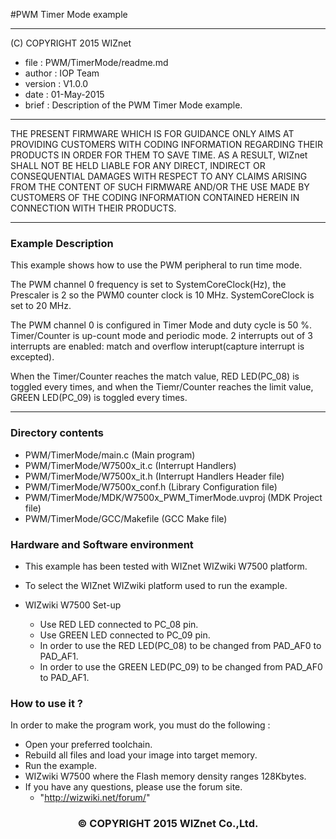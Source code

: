 #PWM Timer Mode example
******************************************************************************
(C) COPYRIGHT 2015 WIZnet

  * file    : PWM/TimerMode/readme.md
  * author  : IOP Team
  * version : V1.0.0
  * date    : 01-May-2015
  * brief   : Description of the PWM Timer Mode example.
******************************************************************************
THE PRESENT FIRMWARE WHICH IS FOR GUIDANCE ONLY AIMS AT PROVIDING CUSTOMERS
WITH CODING INFORMATION REGARDING THEIR PRODUCTS IN ORDER FOR THEM TO SAVE
TIME. AS A RESULT, WIZnet SHALL NOT BE HELD LIABLE FOR ANY
DIRECT, INDIRECT OR CONSEQUENTIAL DAMAGES WITH RESPECT TO ANY CLAIMS ARISING
FROM THE CONTENT OF SUCH FIRMWARE AND/OR THE USE MADE BY CUSTOMERS OF THE
CODING INFORMATION CONTAINED HEREIN IN CONNECTION WITH THEIR PRODUCTS.
******************************************************************************

### Example Description 

This example shows how to use the PWM peripheral to run time mode.

The PWM channel 0 frequency is set to SystemCoreClock(Hz), the Prescaler is 2 
so the PWM0 counter clock is 10 MHz.
SystemCoreClock is set to 20 MHz.

The PWM channel 0 is configured in Timer Mode and duty cycle is 50 %.
Timer/Counter is up-count mode and periodic mode. 2 interrupts out of 3 interrupts
are enabled: match and overflow interupt(capture interrupt is excepted).

When the Timer/Counter reaches the match value, RED LED(PC_08) is toggled every times, 
and when the Tiemr/Counter reaches the limit value, GREEN LED(PC_09) is toggled every times.

------------------------------------------------------------------------------------
### Directory contents 

  - PWM/TimerMode/main.c                             (Main program) 
  - PWM/TimerMode/W7500x_it.c                        (Interrupt Handlers)
  - PWM/TimerMode/W7500x_it.h                        (Interrupt Handlers Header file)
  - PWM/TimerMode/W7500x_conf.h                      (Library Configuration file)
  - PWM/TimerMode/MDK/W7500x_PWM_TimerMode.uvproj    (MDK Project file)
  - PWM/TimerMode/GCC/Makefile                       (GCC Make file)
  
### Hardware and Software environment 

  - This example has been tested with WIZnet WIZwiki W7500 platform.
  - To select the WIZnet WIZwiki platform used to run the example.
  
  - WIZwiki W7500 Set-up
    - Use RED LED connected to PC_08 pin.
    - Use GREEN LED connected to PC_09 pin.
    - In order to use the RED LED(PC_08) to be changed from PAD_AF0 to PAD_AF1.
    - In order to use the GREEN LED(PC_09) to be changed from PAD_AF0 to PAD_AF1.
  
### How to use it ? 

In order to make the program work, you must do the following :

 - Open your preferred toolchain.
 - Rebuild all files and load your image into target memory.
 - Run the example.
 - WIZwiki W7500 where the Flash memory density ranges 128Kbytes.
 - If you have any questions, please use the forum site.
   - "http://wizwiki.net/forum/"

 
 <h3><center>&copy; COPYRIGHT 2015 WIZnet Co.,Ltd. </center></h3>
 